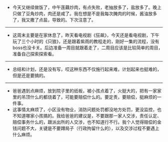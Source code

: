 - 今天又继续做饭了，中午莲藕炒肉，有点失败，老抽放多了，盐放多了。晚上只做了豆角炒肉，肉还是咸了。我在想是不是我每次腌肉的时候，酱油放多了，我又撒了点盐，导致的。下次注意了。
- ---
- 这周末主要是在家休息了，昨天看电视剧《狂飙》，今天还是看电视剧，下午玩了三个小时的《只狼》，还是跟着紫雨的教程走的，刚好一集的流程，没有boss也没卡关。后边准备一周目就跟着走了，二周目应该是比较简单的周目，准备自己探索探索看。
- ---
- 总结和计划，还是没有写，哎这种东西不仅施行起来难，计划起来也挺难的，但是还是要搞的。
- ---
- 爸爸遇到点麻烦，放到院子里的纸板，被小孩点着了，火挺大的，把有一家家里的吊顶什么的都烧着了，可能要赔偿什么的。要定责，要赔偿，挺麻烦的一件事。
- 这事情太麻烦了，小区没有物业，消防问题处罚都没地方处罚，更没监控，也不知道哪家小孩搞的。我给爸爸的建议是，不要跟那一家人交涉，责任认定、赔偿事务什么的，跟派出所的人交涉，也不知道行不行。我个人觉得赔偿的金钱问题不大，关键是不要蹲局子（行政拘留什么的），以及交涉过程不要遇上什么麻烦。